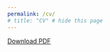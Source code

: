 ```yaml
---
permalink: /cv/
# title: "CV" # hide this page
---
```

[Download PDF](../assets/pdfs/CV-12Dec24.pdf)
<object data="../assets/pdfs/CV-12Dec24.pdf" width="1400" height="1400" type='application/pdf'></object>